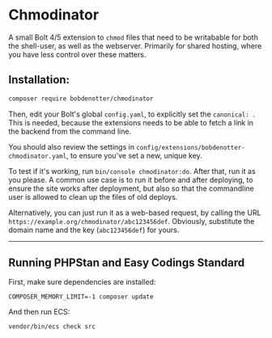 # Chmodinator

A small Bolt 4/5 extension to `chmod` files that need to be writabable for both 
the shell-user, as well as the webserver. Primarily for shared hosting, where 
you have less control over these matters.

## Installation:

```bash
composer require bobdenotter/chmodinator
```

Then, edit your Bolt's global `config.yaml`, to explicitly set the 
`canonical: `. This is needed, because the extensions needs to be able to fetch 
a link in the backend from the command line. 

You should also review the settings in `config/extensions/bobdenotter-chmodinator.yaml`,
to ensure you've set a new, unique key. 

To test if it's working, run `bin/console chmodinator:do`. After that, run it as 
you please. A common use case is to run it before and after deploying, to ensure 
the site works after deployment, but also so that the commandline user is 
allowed to clean up the files of old deploys.

Alternatively, you can just run it as a web-based request, by calling the URL 
`https://example.org/chmodinator/abc123456def`. Obviously, substitute the 
domain name and the key (`abc123456def`) for yours.

---

## Running PHPStan and Easy Codings Standard

First, make sure dependencies are installed:

```
COMPOSER_MEMORY_LIMIT=-1 composer update
```

And then run ECS:

```
vendor/bin/ecs check src
```
